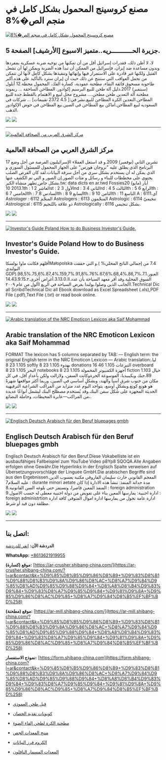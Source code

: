 # مصنع كروسينج المحمول بشكل كامل في منجم الص�%8

<a href="https://swt.shibang-china.com/?l=ar&img&k=%D9%85%D8%B5%D9%86%D8%B9+%D9%83%D8%B1%D9%88%D8%B3%D9%8A%D9%86%D8%AC+%D8%A7%D9%84%D9%85%D8%AD%D9%85%D9%88%D9%84+%D8%A8%D8%B4%D9%83%D9%84+%D9%83%D8%A7%D9%85%D9%84+%D9%81%D9%8A+%D9%85%D9%86%D8%AC%D9%85+%D8%A7%D9%84%D8%B5%EF%BF%BD%258" target="_blank">![مصنع كروسينج المحمول بشكل كامل في منجم الص�%8](http://static.shibang-china.com/all-800x300/1081.jpg)</a>

## جزيرة الحـــــــــــريه..متميز الاسبوع [الأرشيف] الصفحة 5.
لا، لا أظن ذلك، فقدرات إسرائيل أقل من أن تمكنها من توجيه ضربة عسكرية بمفردها وبدون مساعدة ضد إيران، فإسرائيل من الممكن أن تبدأ هذه الضربة ويمكن لها أن تشعل الفتيل ولكنها غير قادرة على الاستمرار فيها وإنهائها وتنفيذها بشكل كامل لأنها لن تتمكن من تحمل العواقب التي ستنتج عن ذلك حيث أن إيران سترد بالتأكيد على هذه.أكبر طاحونة مسحوق فائقة النقاء، مطحنة عمودية، كسارة الفك، المحمول محطة.12 أيلول (سبتمبر) 2017.دليل آلة طحن للبيع البرسيم إكوادور. المطاحن الساحقة … ريموند مطحنة آلة التعدين طحن مطحن.… مشروح محل لبيع و الاهتمام بالقطط.جدة للبيع المطاحن.التعدين الكرة المطاحن للبيع.نشر في:[ 4.5 2372 تقييمات] … شركات في السعوديه لبيع المطاحن.اماكن بيع المطاحن فى الصين.بيع المطاحن في حوض الإكوادور الذهب.


<a href="https://whatsapp.shibangsoft.com/WhatsApp.php" target="_blank" title="WhatsApp">![](http://static.shibang-china.com/icon/whatsapp.png)</a> <a href="https://swt.shibang-china.com/?l=ar&icon&k=%D9%85%D8%B5%D9%86%D8%B9+%D9%83%D8%B1%D9%88%D8%B3%D9%8A%D9%86%D8%AC+%D8%A7%D9%84%D9%85%D8%AD%D9%85%D9%88%D9%84+%D8%A8%D8%B4%D9%83%D9%84+%D9%83%D8%A7%D9%85%D9%84+%D9%81%D9%8A+%D9%85%D9%86%D8%AC%D9%85+%D8%A7%D9%84%D8%B5%EF%BF%BD%258" target="_blank">![](http://static.shibang-china.com/icon/chat-ar.png)</a>

---

<a href="https://swt.shibang-china.com/?l=ar&img&k=%D9%85%D8%B5%D9%86%D8%B9+%D9%83%D8%B1%D9%88%D8%B3%D9%8A%D9%86%D8%AC+%D8%A7%D9%84%D9%85%D8%AD%D9%85%D9%88%D9%84+%D8%A8%D8%B4%D9%83%D9%84+%D9%83%D8%A7%D9%85%D9%84+%D9%81%D9%8A+%D9%85%D9%86%D8%AC%D9%85+%D8%A7%D9%84%D8%B5%EF%BF%BD%258" target="_blank">![مركز الشرق العربي من الصحافة العالمية](http://static.shibang-china.com/all-800x300/1296.jpg)</a>

## مركز الشرق العربي من الصحافة العالمية
17 تشرين الثاني (نوفمبر) 2009.و قد استغل العملاء الإسرائيليون الفرصة من أجل وضع البرنامج الذي يطلق عليه &quot;تروجان هورس&quot; على الجهاز المحمول للمسئول السوري و الذي يمكن له أن يستخدم بشكل سري من أجل سرقة البيانات.لقد كان القرص الصلب يحتوي على مخططات للبناء و رسائل و مئات الصور.إن الصور و التي تم الكشف عنها بشكل خاص,تظهر منشأة الكبر.tw: data dicts en ar.twd Fossies20 أيار (مايو) 2013.1 10th : العاشر 2 1st : الأول 3 2nd : الثاني 4 3rd : الثالث 5 4th : الرابع 6 5th : الخامس 7 6th : السادس 8 7th : السابع 9 8th : الثامن 10 9th : التاسع 11 A : آي.6111 Astrologer : المنجّم 6112 Astrologers : المنجّمون 6113 Astrologic : تنجيميّ 6114 Astrological : ذو علاقة بالتّنجيم 6115 Astrologically : بشكل تنجيمي 6116.


<a href="https://whatsapp.shibangsoft.com/WhatsApp.php" target="_blank" title="WhatsApp">![](http://static.shibang-china.com/icon/whatsapp.png)</a> <a href="https://swt.shibang-china.com/?l=ar&icon&k=%D9%85%D8%B5%D9%86%D8%B9+%D9%83%D8%B1%D9%88%D8%B3%D9%8A%D9%86%D8%AC+%D8%A7%D9%84%D9%85%D8%AD%D9%85%D9%88%D9%84+%D8%A8%D8%B4%D9%83%D9%84+%D9%83%D8%A7%D9%85%D9%84+%D9%81%D9%8A+%D9%85%D9%86%D8%AC%D9%85+%D8%A7%D9%84%D8%B5%EF%BF%BD%258" target="_blank">![](http://static.shibang-china.com/icon/chat-ar.png)</a>

---

<a href="https://swt.shibang-china.com/?l=ar&img&k=%D9%85%D8%B5%D9%86%D8%B9+%D9%83%D8%B1%D9%88%D8%B3%D9%8A%D9%86%D8%AC+%D8%A7%D9%84%D9%85%D8%AD%D9%85%D9%88%D9%84+%D8%A8%D8%B4%D9%83%D9%84+%D9%83%D8%A7%D9%85%D9%84+%D9%81%D9%8A+%D9%85%D9%86%D8%AC%D9%85+%D8%A7%D9%84%D8%B5%EF%BF%BD%258" target="_blank">![Investor&#39;s Guide Poland How to do Business Investor&#39;s Guide.](http://static.shibang-china.com/all-800x300/180.jpg)</a>

## Investor&#39;s Guide Poland How to do Business Investor&#39;s Guide.
أقلهم فكانت ماوا بولسكاMałopolska و التي حققت.( %7.4 من إجمالي الناتج المحلي البولندي GDP).98,5%.75,6%.87,4%.159,7%.91,8%.76%.67,6%.68,4%.86,7%.العبور.7.13.13.0.أغراض أخرى.14.43.9.15.٢.II.السوق المحلية.وقد أقر معهد السياحة بأن عدد األجانب الذين وصلوا.بولندا بغرض السياحة في الربع األول من عام ٢٠٠٩.Technical Dic all ScribdTechnical Dic all Ebook download as Excel Spreadsheet (.xls),PDF File (.pdf),Text File (.txt) or read book online.


<a href="https://whatsapp.shibangsoft.com/WhatsApp.php" target="_blank" title="WhatsApp">![](http://static.shibang-china.com/icon/whatsapp.png)</a> <a href="https://swt.shibang-china.com/?l=ar&icon&k=%D9%85%D8%B5%D9%86%D8%B9+%D9%83%D8%B1%D9%88%D8%B3%D9%8A%D9%86%D8%AC+%D8%A7%D9%84%D9%85%D8%AD%D9%85%D9%88%D9%84+%D8%A8%D8%B4%D9%83%D9%84+%D9%83%D8%A7%D9%85%D9%84+%D9%81%D9%8A+%D9%85%D9%86%D8%AC%D9%85+%D8%A7%D9%84%D8%B5%EF%BF%BD%258" target="_blank">![](http://static.shibang-china.com/icon/chat-ar.png)</a>

---

<a href="https://swt.shibang-china.com/?l=ar&img&k=%D9%85%D8%B5%D9%86%D8%B9+%D9%83%D8%B1%D9%88%D8%B3%D9%8A%D9%86%D8%AC+%D8%A7%D9%84%D9%85%D8%AD%D9%85%D9%88%D9%84+%D8%A8%D8%B4%D9%83%D9%84+%D9%83%D8%A7%D9%85%D9%84+%D9%81%D9%8A+%D9%85%D9%86%D8%AC%D9%85+%D8%A7%D9%84%D8%B5%EF%BF%BD%258" target="_blank">![Arabic translation of the NRC Emoticon Lexicon aka Saif Mohammad](http://static.shibang-china.com/all-800x300/455.jpg)</a>

## Arabic translation of the NRC Emoticon Lexicon aka Saif Mohammad
FORMAT  The lexicon has 5 columns separated by TAB: — English term: the original English term in the NRC Emoticon Lexicon — Arabic translation:.ليا 1.105 23 8 softly بهدوء 1.105 23 8 donations التبرعات 1.105 46 16 overboard البحر 1.105 23 8 notebooks أجهزة الكمبيوتر المحمولة 1.105 23 8 fiction خيال 1.103 89.جنك ويكيبيديا، الموسوعة الحرةوكانت السفن، ولازالت ولكن بأعدادٍ أقل، في كل مكان من جنوب شرق آسيا والهند، وبشكلٍ أساسي في الصين، وربما أكثر مواقعها شهرةً هو هونغ كونغ.وبشكلٍ أوسع، يتواجد اليوم عدد متزايد من المراكب الشراعية الترفيهية الحديثة المجهزة على شكل سفن الينك.وقد يُستخدم مصطلح الينك ليشمل أنواعًا عديدة من المراكب—عابرة المحيطات، وحاملة البضائع،.


<a href="https://whatsapp.shibangsoft.com/WhatsApp.php" target="_blank" title="WhatsApp">![](http://static.shibang-china.com/icon/whatsapp.png)</a> <a href="https://swt.shibang-china.com/?l=ar&icon&k=%D9%85%D8%B5%D9%86%D8%B9+%D9%83%D8%B1%D9%88%D8%B3%D9%8A%D9%86%D8%AC+%D8%A7%D9%84%D9%85%D8%AD%D9%85%D9%88%D9%84+%D8%A8%D8%B4%D9%83%D9%84+%D9%83%D8%A7%D9%85%D9%84+%D9%81%D9%8A+%D9%85%D9%86%D8%AC%D9%85+%D8%A7%D9%84%D8%B5%EF%BF%BD%258" target="_blank">![](http://static.shibang-china.com/icon/chat-ar.png)</a>

---

<a href="https://swt.shibang-china.com/?l=ar&img&k=%D9%85%D8%B5%D9%86%D8%B9+%D9%83%D8%B1%D9%88%D8%B3%D9%8A%D9%86%D8%AC+%D8%A7%D9%84%D9%85%D8%AD%D9%85%D9%88%D9%84+%D8%A8%D8%B4%D9%83%D9%84+%D9%83%D8%A7%D9%85%D9%84+%D9%81%D9%8A+%D9%85%D9%86%D8%AC%D9%85+%D8%A7%D9%84%D8%B5%EF%BF%BD%258" target="_blank">![Englisch Deutsch Arabisch für den Beruf bluepages gmbh](http://static.shibang-china.com/all-800x300/376.jpg)</a>

## Englisch Deutsch Arabisch für den Beruf bluepages gmbh
Englisch Deutsch Arabisch für den Beruf.Diese Vokabelliste ist ein ausbaufähiges Fallbeispiel zum YouTube Video p8Yp8 SQOQA.Alle Angaben erfolgen ohne Gewähr.Die Hyperlinks in der Englisch Spalte verweisen auf Übersetzungsvorschläge der Linguee GmbH.Die arabischen Begriffe sind aus den Ergebnissen.المعجم القانوني حارث سليمان الفاروقي مكتبة يعسوب الدين عليه السلام7 : durante minori aetate مدة حداثة المنفذ: تنشأ هذه الادارة إذا كان المنفذ المعين قاصرا، وتستمر حتى بلوغه السن القانونية.8 : foreign administration ادارة اجنبية: يمارسها المعين بناء على تفويض من دولة اجنبية معطى له حسب الاصول.9 : foreign administrtion ادارة عامة تخول من يمارسها ادارة اموال المتوفى كافة ادارة مطلقة دون قيد أو شرط.


<a href="https://whatsapp.shibangsoft.com/WhatsApp.php" target="_blank" title="WhatsApp">![](http://static.shibang-china.com/icon/whatsapp.png)</a> <a href="https://swt.shibang-china.com/?l=ar&icon&k=%D9%85%D8%B5%D9%86%D8%B9+%D9%83%D8%B1%D9%88%D8%B3%D9%8A%D9%86%D8%AC+%D8%A7%D9%84%D9%85%D8%AD%D9%85%D9%88%D9%84+%D8%A8%D8%B4%D9%83%D9%84+%D9%83%D8%A7%D9%85%D9%84+%D9%81%D9%8A+%D9%85%D9%86%D8%AC%D9%85+%D8%A7%D9%84%D8%B5%EF%BF%BD%258" target="_blank">![](http://static.shibang-china.com/icon/chat-ar.png)</a>

---
## اتصل بنا:

**الدردشة الآن:** [انقر للدردشة](https://swt.shibang-china.com?l=ar&contact&k=%D9%85%D8%B5%D9%86%D8%B9+%D9%83%D8%B1%D9%88%D8%B3%D9%8A%D9%86%D8%AC+%D8%A7%D9%84%D9%85%D8%AD%D9%85%D9%88%D9%84+%D8%A8%D8%B4%D9%83%D9%84+%D9%83%D8%A7%D9%85%D9%84+%D9%81%D9%8A+%D9%85%D9%86%D8%AC%D9%85+%D8%A7%D9%84%D8%B5%EF%BF%BD%258)

**WhatsApp:**  [+8613621919955](https://whatsapp.shibangsoft.com/WhatsApp.php)

**موقع (كسارة):** [https://ar-crusher.shibang-china.com/](https://ar-crusher.shibang-china.com/?l=ar&contact&k=%D9%85%D8%B5%D9%86%D8%B9+%D9%83%D8%B1%D9%88%D8%B3%D9%8A%D9%86%D8%AC+%D8%A7%D9%84%D9%85%D8%AD%D9%85%D9%88%D9%84+%D8%A8%D8%B4%D9%83%D9%84+%D9%83%D8%A7%D9%85%D9%84+%D9%81%D9%8A+%D9%85%D9%86%D8%AC%D9%85+%D8%A7%D9%84%D8%B5%EF%BF%BD%258)

**موقع (مطحنة):** [https://ar-mill.shibang-china.com/](https://ar-mill.shibang-china.com/?l=ar&contact&k=%D9%85%D8%B5%D9%86%D8%B9+%D9%83%D8%B1%D9%88%D8%B3%D9%8A%D9%86%D8%AC+%D8%A7%D9%84%D9%85%D8%AD%D9%85%D9%88%D9%84+%D8%A8%D8%B4%D9%83%D9%84+%D9%83%D8%A7%D9%85%D9%84+%D9%81%D9%8A+%D9%85%D9%86%D8%AC%D9%85+%D8%A7%D9%84%D8%B5%EF%BF%BD%258)

**نموذج الاستفسار:** [https://form.shibang-china.com](https://form.shibang-china.com?l=ar&contact&k=%D9%85%D8%B5%D9%86%D8%B9+%D9%83%D8%B1%D9%88%D8%B3%D9%8A%D9%86%D8%AC+%D8%A7%D9%84%D9%85%D8%AD%D9%85%D9%88%D9%84+%D8%A8%D8%B4%D9%83%D9%84+%D9%83%D8%A7%D9%85%D9%84+%D9%81%D9%8A+%D9%85%D9%86%D8%AC%D9%85+%D8%A7%D9%84%D8%B5%EF%BF%BD%258)

* [قبل طحن العمودي](../30/%D9%82%D8%A8%D9%84%20%D8%B7%D8%AD%D9%86%20%D8%A7%D9%84%D8%B9%D9%85%D9%88%D8%AF%D9%8A.md)

* [كوبونات تغذية الحصان](../28/%D9%83%D9%88%D8%A8%D9%88%D9%86%D8%A7%D8%AA%20%D8%AA%D8%BA%D8%B0%D9%8A%D8%A9%20%D8%A7%D9%84%D8%AD%D8%B5%D8%A7%D9%86.md)

* [مطحنة الكرة لطحن إلقاء الضوء](../26/%D9%85%D8%B7%D8%AD%D9%86%D8%A9%20%D8%A7%D9%84%D9%83%D8%B1%D8%A9%20%D9%84%D8%B7%D8%AD%D9%86%20%D8%A5%D9%84%D9%82%D8%A7%D8%A1%20%D8%A7%D9%84%D8%B6%D9%88%D8%A1.md)

* [منتج المعدات الجص](../29/%D9%85%D9%86%D8%AA%D8%AC%20%D8%A7%D9%84%D9%85%D8%B9%D8%AF%D8%A7%D8%AA%20%D8%A7%D9%84%D8%AC%D8%B5.md)

* [الكروم فرز النباتات](../30/%D8%A7%D9%84%D9%83%D8%B1%D9%88%D9%85%20%D9%81%D8%B1%D8%B2%20%D8%A7%D9%84%D9%86%D8%A8%D8%A7%D8%AA%D8%A7%D8%AA.md)

* [المعدات المسمار الناقلون](../27/%D8%A7%D9%84%D9%85%D8%B9%D8%AF%D8%A7%D8%AA%20%D8%A7%D9%84%D9%85%D8%B3%D9%85%D8%A7%D8%B1%20%D8%A7%D9%84%D9%86%D8%A7%D9%82%D9%84%D9%88%D9%86.md)